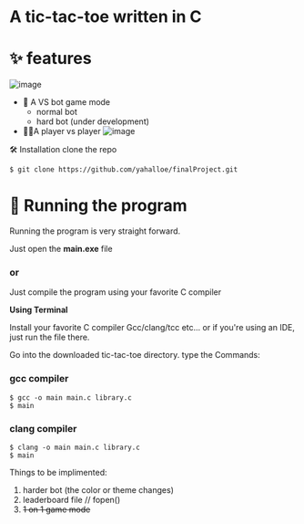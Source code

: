 # A tic-tac-toe written in C

# ✨ features
![image](https://github.com/yahalloe/finalProject/assets/147316835/3f347701-ffbd-4aaa-b904-831b45328fe8)

* 🤖 A VS bot game mode
  - normal bot
  - hard bot (under development)
* 🧍‍♂️A player vs player
![image](https://github.com/yahalloe/finalProject/assets/147316835/1dcf6d41-ddbd-4483-bdde-f5ae0401ade5)

🛠️ Installation
clone the repo 
```
$ git clone https://github.com/yahalloe/finalProject.git
```

# 🚀 Running the program

Running the program is very straight forward. 

Just open the **main.exe** file

### or 

Just compile the program using your favorite C compiler

**Using Terminal** 

Install your favorite C compiler Gcc/clang/tcc etc...
or if you're using an IDE, just run the file there.

Go into the downloaded tic-tac-toe directory.
type the Commands:

### gcc compiler

```
$ gcc -o main main.c library.c
$ main
```

### clang compiler
```
$ clang -o main main.c library.c
$ main
```

Things to be implimented:
1. harder bot (the color or theme changes)
2. leaderboard file // fopen()
3. ~~1 on 1 game mode~~
